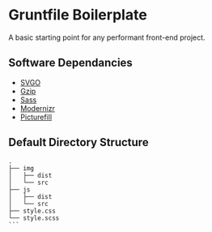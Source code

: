 # Gruntfile Boilerplate

A basic starting point for any performant front-end project.

## Software Dependancies
  * [SVGO](https://github.com/svg/svgo)
  * [Gzip](http://www.gzip.org/)
  * [Sass](http://sass-lang.com/)
  * [Modernizr](http://modernizr.com/)
  * [Picturefill](https://github.com/scottjehl/picturefill)

## Default Directory Structure

````
.
├── img
│   ├── dist
│   └── src
├── js
│   ├── dist
│   └── src
├── style.css
└── style.scss
```
